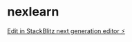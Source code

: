 # nexlearn

[Edit in StackBlitz next generation editor ⚡️](https://stackblitz.com/~/github.com/blaze-crypto/nexlearn)